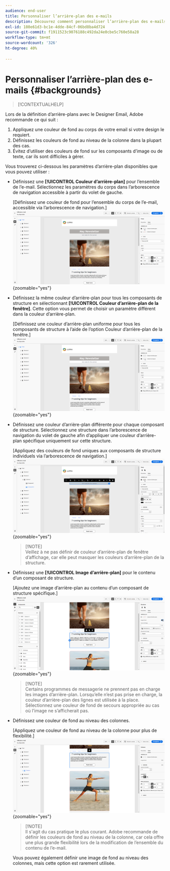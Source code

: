 ```yaml
---
audience: end-user
title: Personnaliser l’arrière-plan des e-mails
description: Découvrez comment personnaliser l’arrière-plan des e-mails.
exl-id: 180e61d3-bc1e-4dde-84cf-06bd8ba4d724
source-git-commit: f1911523c9076188c492da24e0cbe5c760e58a28
workflow-type: tm+mt
source-wordcount: '326'
ht-degree: 40%

---
```


# Personnaliser l’arrière-plan des e-mails {#backgrounds}

>[!CONTEXTUALHELP]
>
Lors de la définition d’arrière-plans avec le Designer Email, Adobe recommande ce qui suit :

1. Appliquez une couleur de fond au corps de votre email si votre design le requiert.
1. Définissez les couleurs de fond au niveau de la colonne dans la plupart des cas.
1. Évitez d’utiliser des couleurs de fond sur les composants d’image ou de texte, car ils sont difficiles à gérer.

Vous trouverez ci-dessous les paramètres d’arrière-plan disponibles que vous pouvez utiliser :

* Définissez une **[!UICONTROL Couleur d’arrière-plan]** pour l’ensemble de l’e-mail. Sélectionnez les paramètres du corps dans l’arborescence de navigation accessible à partir du volet de gauche.

  [Définissez une couleur de fond pour l’ensemble du corps de l’e-mail, accessible via l’arborescence de navigation.]\
  ![](assets/background_1.png){zoomable="yes"}

* Définissez la même couleur d’arrière-plan pour tous les composants de structure en sélectionnant **[!UICONTROL Couleur d’arrière-plan de la fenêtre]**. Cette option vous permet de choisir un paramètre différent dans la couleur d’arrière-plan.

  [Définissez une couleur d’arrière-plan uniforme pour tous les composants de structure à l’aide de l’option Couleur d’arrière-plan de la fenêtre.]\
  ![](assets/background_2.png){zoomable="yes"}

* Définissez une couleur d’arrière-plan différente pour chaque composant de structure. Sélectionnez une structure dans l’arborescence de navigation du volet de gauche afin d’appliquer une couleur d’arrière-plan spécifique uniquement sur cette structure.

  [Appliquez des couleurs de fond uniques aux composants de structure individuels via l’arborescence de navigation.]\
  ![](assets/background_3.png){zoomable="yes"}

  >[!NOTE]\
  Veillez à ne pas définir de couleur d’arrière-plan de fenêtre d’affichage, car elle peut masquer les couleurs d’arrière-plan de la structure.

* Définissez une **[!UICONTROL Image d’arrière-plan]** pour le contenu d’un composant de structure.

  [Ajoutez une image d’arrière-plan au contenu d’un composant de structure spécifique.]\
  ![](assets/background_4.png){zoomable="yes"}

  >[!NOTE]\
  Certains programmes de messagerie ne prennent pas en charge les images d’arrière-plan. Lorsqu’elle n’est pas prise en charge, la couleur d’arrière-plan des lignes est utilisée à la place. Sélectionnez une couleur de fond de secours appropriée au cas où l’image ne s’afficherait pas.

* Définissez une couleur de fond au niveau des colonnes.

  [Appliquez une couleur de fond au niveau de la colonne pour plus de flexibilité.]\
  ![](assets/background_5.png){zoomable="yes"}

  >[!NOTE]\
  Il s&#39;agit du cas pratique le plus courant. Adobe recommande de définir les couleurs de fond au niveau de la colonne, car cela offre une plus grande flexibilité lors de la modification de l’ensemble du contenu de l’e-mail.

  Vous pouvez également définir une image de fond au niveau des colonnes, mais cette option est rarement utilisée.